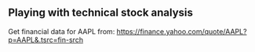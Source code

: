 ## Playing with technical stock analysis

Get financial data for AAPL from:
https://finance.yahoo.com/quote/AAPL?p=AAPL&.tsrc=fin-srch

